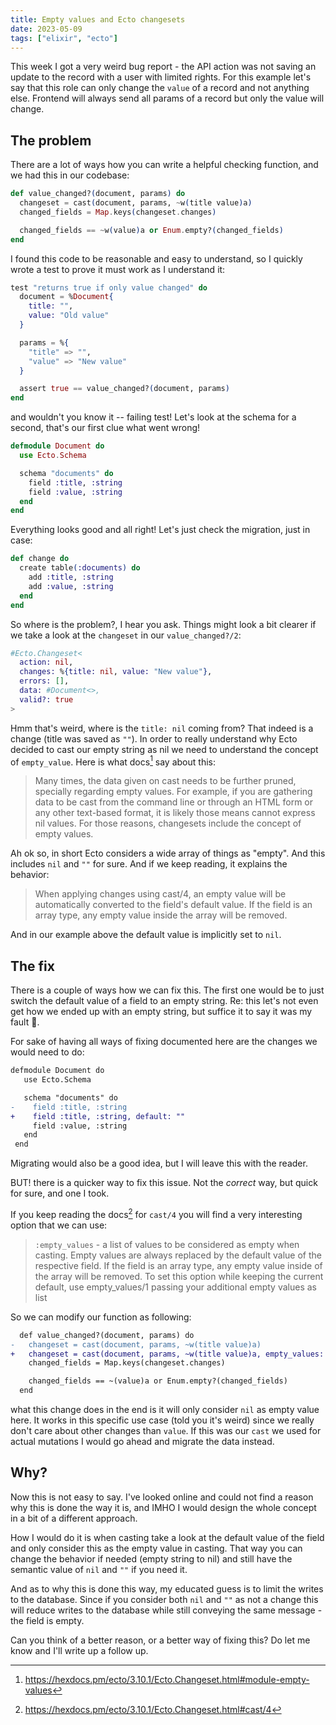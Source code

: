 ```yaml
---
title: Empty values and Ecto changesets
date: 2023-05-09
tags: ["elixir", "ecto"]
---
```


This week I got a very weird bug report - the API action was not saving an update to the record with a user with limited rights. For this example let's say that this role can only change the `value` of a record and not anything else. Frontend will always send all params of a record but only the value will change.

<!--more-->

## The problem

There are a lot of ways how you can write a helpful checking function, and we had this in our codebase:

```elixir
def value_changed?(document, params) do
  changeset = cast(document, params, ~w(title value)a)
  changed_fields = Map.keys(changeset.changes)

  changed_fields == ~w(value)a or Enum.empty?(changed_fields)
end
```

I found this code to be reasonable and easy to understand, so I quickly wrote a test to prove it must work as I understand it:

```elixir
test "returns true if only value changed" do
  document = %Document{
    title: "",
    value: "Old value"
  }

  params = %{
    "title" => "",
    "value" => "New value"
  }

  assert true == value_changed?(document, params)
end
```

and wouldn't you know it -- failing test! Let's look at the schema for a second, that's our first clue what went wrong!

```elixir
defmodule Document do
  use Ecto.Schema

  schema "documents" do
    field :title, :string
    field :value, :string
  end
end
```

Everything looks good and all right! Let's just check the migration, just in case:

```elixir
def change do
  create table(:documents) do
    add :title, :string
    add :value, :string
  end
end
```

So where is the problem?, I hear you ask. Things might look a bit clearer if we take a look at the `changeset` in our `value_changed?/2`:

```elixir
#Ecto.Changeset<
  action: nil,
  changes: %{title: nil, value: "New value"},
  errors: [],
  data: #Document<>,
  valid?: true
>
```

Hmm that's weird, where is the `title: nil` coming from? That indeed is a change (title was saved as `""`). In order to really understand why Ecto decided to cast our empty string as nil we need to understand the concept of `empty_value`. Here is what docs[^1] say about this:

> Many times, the data given on cast needs to be further pruned, specially regarding empty values. For example, if you are gathering data to be cast from the command line or through an HTML form or any other text-based format, it is likely those means cannot express nil values. For those reasons, changesets include the concept of empty values.

Ah ok so, in short Ecto considers a wide array of things as "empty". And this includes `nil` and `""` for sure. And if we keep reading, it explains the behavior:

> When applying changes using cast/4, an empty value will be automatically converted to the field's default value. If the field is an array type, any empty value inside the array will be removed.

And in our example above the default value is implicitly set to `nil`.

## The fix

There is a couple of ways how we can fix this. The first one would be to just switch the default value of a field to an empty string. Re: this let's not even get how we ended up with an empty string, but suffice it to say it was my fault 🙈.

For sake of having all ways of fixing documented here are the changes we would need to do:

```diff
defmodule Document do
   use Ecto.Schema

   schema "documents" do
-    field :title, :string
+    field :title, :string, default: ""
     field :value, :string
   end
 end
```

Migrating would also be a good idea, but I will leave this with the reader.

BUT! there is a quicker way to fix this issue. Not the _correct_ way, but quick for sure, and one I took.

If you keep reading the docs[^2] for `cast/4` you will find a very interesting option that we can use:

> `:empty_values` - a list of values to be considered as empty when casting. Empty values are always replaced by the default value of the respective field. If the field is an array type, any empty value inside of the array will be removed. To set this option while keeping the current default, use empty_values/1 passing your additional empty values as list

So we can modify our function as following:

```diff
  def value_changed?(document, params) do
-   changeset = cast(document, params, ~w(title value)a)
+   changeset = cast(document, params, ~w(title value)a, empty_values: [nil])
    changed_fields = Map.keys(changeset.changes)

    changed_fields == ~(value)a or Enum.empty?(changed_fields)
  end
```

what this change does in the end is it will only consider `nil` as empty value here. It works in this specific use case (told you it's weird) since we really don't care about other changes than `value`. If this was our `cast` we used for actual mutations I would go ahead and migrate the data instead.

## Why?

Now this is not easy to say. I've looked online and could not find a reason why this is done the way it is, and IMHO I would design the whole concept in a bit of a different approach.

How I would do it is when casting take a look at the default value of the field and only consider this as the empty value in casting. That way you can change the behavior if needed (empty string to nil) and still have the semantic value of `nil` and `""` if you need it.

And as to why this is done this way, my educated guess is to limit the writes to the database. Since if you consider both `nil` and `""` as not a change this will reduce writes to the database while still conveying the same message - the field is empty.

Can you think of a better reason, or a better way of fixing this? Do let me know and I'll write up a follow up.

[^1]: https://hexdocs.pm/ecto/3.10.1/Ecto.Changeset.html#module-empty-values
[^2]: https://hexdocs.pm/ecto/3.10.1/Ecto.Changeset.html#cast/4
